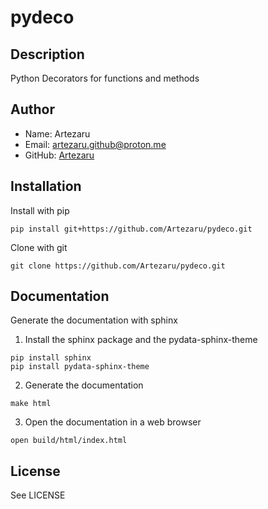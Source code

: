 # pydeco

## Description
Python Decorators for functions and methods 

## Author
- Name: Artezaru
- Email: artezaru.github@proton.me
- GitHub: [Artezaru](https://github.com/Artezaru/pydeco.git)

## Installation

Install with pip

```
pip install git+https://github.com/Artezaru/pydeco.git
```

Clone with git

```
git clone https://github.com/Artezaru/pydeco.git
```

## Documentation

Generate the documentation with sphinx
1. Install the sphinx package and the pydata-sphinx-theme

```
pip install sphinx
pip install pydata-sphinx-theme
```

2. Generate the documentation

```
make html
```

3. Open the documentation in a web browser

```
open build/html/index.html
```

## License
See LICENSE
